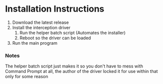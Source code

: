 # Installation Instructions
1. Download the latest release
2. Install the interception driver
   1. Run the helper batch script (Automates the installer)
   2. Reboot so the driver can be loaded
3. Run the main program

### Notes
The helper batch script just makes it so you don't have to mess with Command Prompt at all, the author of the driver locked it for use within that only for some reason
